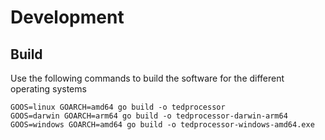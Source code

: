 # Development 

## Build
Use the following commands to build the software for the different operating systems
````
GOOS=linux GOARCH=amd64 go build -o tedprocessor   
GOOS=darwin GOARCH=arm64 go build -o tedprocessor-darwin-arm64 
GOOS=windows GOARCH=amd64 go build -o tedprocessor-windows-amd64.exe 
````

